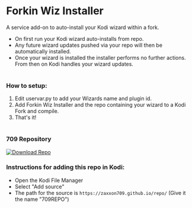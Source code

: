 # Forkin Wiz Installer

A service add-on to auto-install your Kodi wizard within a fork.<br>

- On first run your Kodi wizard auto-installs from repo. 
- Any future wizard updates pushed via your repo will then be automatically installed.
- Once your wizard is installed the installer performs no further actions. From then on Kodi handles your wizard updates.<br><br>

### How to setup:
1. Edit uservar.py to add your Wizards name and plugin id.
2. Add Forkin Wiz Installer and the repo containing your wizard to a Kodi Fork and compile.
3. That's it!<br><br>

### 709 Repository
[![Download Repo](https://img.shields.io/badge/Download-Repo-blue.svg?style=for-the-badge)](https://raw.githubusercontent.com/Zaxxon709/nexus/main/repository.709-1.0.zip)<br>

### Instructions for adding this repo in Kodi:

<ul>
    <li>Open the Kodi File Manager</li>
    <li>Select "Add source"</li>
    <li>The path for the source is <code>https://zaxxon709.github.io/repo/</code> (Give it the name "709REPO")</li><br>
</ul> 
